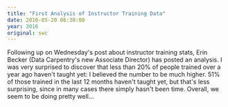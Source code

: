 ```yaml
---
title: "First Analysis of Instructor Training Data"
date: 2016-05-20 06:30:00
year: 2016
original: swc
---
```

Following up on Wednesday's post about instructor training stats,
Erin Becker (Data Carpentry's new Associate Director) has posted an analysis.
I was very surprised to discover that less than 20% of people trained over a year ago haven't taught yet:
I believed the number to be much higher.
51% of those trained in the last 12 months haven't taught yet,
but that's less surprising, since in many cases there simply hasn't been time.
Overall,
we seem to be doing pretty well...
